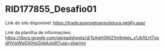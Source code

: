 # RID177855_Desafio01

Link do site disponivel: https://tradicaoprojetoarquitetura.netlify.app/

Link da planilha de informações: https://docs.google.com/spreadsheets/d/1zAgH39il21m9nkex_x1Jb1tLH7xqdHVwWgGViHoGnbA/edit?usp=sharing
